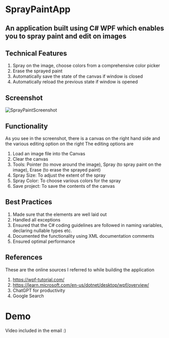# SprayPaintApp

## An application built using C# WPF which enables you to spray paint and edit on images

## Technical Features
1. Spray on the image, choose colors from a comprehensive color picker
2. Erase the sprayed paint
3. Automatically save the state of the canvas if window is closed
4. Automatically reload the previous state if window is opened

## Screenshot
![SprayPaintScreenshot](https://github.com/prashanthwagle/SprayPaintApp/assets/31559029/ba6694c0-8a7e-4ef5-a814-ca82d4309dda)

## Functionality
As you see in the screenshot, there is a canvas on the right hand side and the various editing option on the right
The editing options are
1. Load an image file into the Canvas
2. Clear the canvas
3. Tools: Pointer (to move around the image), Spray (to spray paint on the image), Erase (to erase the sprayed paint)
4. Spray Size: To adjust the extent of the spray
5. Spray Color: To choose various colors for the spray
6. Save project: To save the contents of the canvas


## Best Practices
1. Made sure that the elements are well laid out
2. Handled all exceptions
3. Ensured that the C# coding guidelines are followed in naming variables, declaring nullable types etc.
4. Documented the functionality using XML documentation comments
5. Ensured optimal performance

## References
These are the online sources I referred to while building the application
1. https://wpf-tutorial.com/
2. https://learn.microsoft.com/en-us/dotnet/desktop/wpf/overview/
4. ChatGPT for productivity
5. Google Search

# Demo
Video included in the email :)
